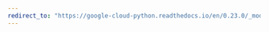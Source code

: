 ```yaml
---
redirect_to: "https://google-cloud-python.readthedocs.io/en/0.23.0/_modules/google/cloud/monitoring/group.html"
---
```

